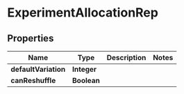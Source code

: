 

# ExperimentAllocationRep


## Properties

| Name | Type | Description | Notes |
|------------ | ------------- | ------------- | -------------|
|**defaultVariation** | **Integer** |  |  |
|**canReshuffle** | **Boolean** |  |  |



